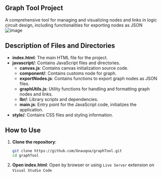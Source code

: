 ## Graph Tool Project
A comprehensive tool for managing and visualizing nodes and links in logic circuit design, including functionalities for exporting nodes as JSON
![image](https://github.com/user-attachments/assets/52d3aaf1-930a-46f9-9258-b79c256fa654)

## Description of Files and Directories

- **index.html**: The main HTML file for the project.
- **javascript/**: Contains JavaScript files and directories.
  - **canvas.js**: Contains canvas initialization source code.
  - **component/**: Contains customs node for graph.
  - **exportNodes.js**: Contains functions to export graph nodes as JSON files.
  - **graphUtils.js**: Utility functions for handling and formatting graph nodes and links.
  - **lbr/**: Library scripts and dependencies.
  - **main.js**: Entry point for the JavaScript code, initializes the application.
- **style/**: Contains CSS files and styling information.

## How to Use

1. **Clone the repository**:
   ```sh
   git clone https://github.com/Gnauqoa/graphTool.git
   cd graphTool
2. **Open index.html**:
   Open by browser or using `Live Server` extension on `Visual Studio Code`
